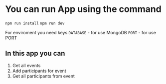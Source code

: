 # You can run App using the command

`npm run install`
`npm run dev`

For enviroment you need keys
`DATABASE` - for use MongoDB
`PORT` - for use PORT

## In this app you can

1. Get all events
2. Add participants for event
3. Get all participants from event
